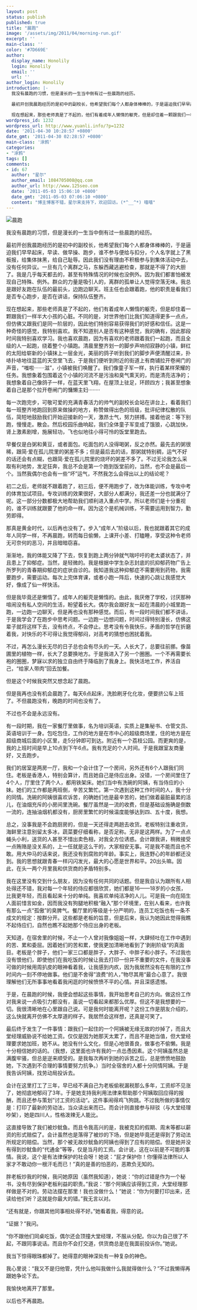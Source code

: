 ```yaml
---
layout: post
status: publish
published: true
title: "晨跑"
image: '/assets/img/2011/04/morning-run.gif'
excerpt: ''
main-class: ''
color: '#7D669E'
author:
  display_name: Honolily
  login: Honolily
  email: ''
  url: ''
author_login: Honolily
introduction: |-
  我没有晨跑的习惯，但是漫长的一生当中倒有过一些晨跑的经历。

  最初开创我晨跑经历的是初中的副校长，他希望我们每个人都身体棒棒的，于是逼迫我们早早起床，早读、做早操、跑步，谁不参与便给与扣分，个人名字就上了黑板报，给集体抹黑，给自己耻辱。因此我们没有理由不积极参与到集体活动中去，没有任何异议。一旦有几个离群之马，东躲西藏逃避检查，那就是不得了的大胆了。我是几乎每天都去的，甚至有特殊情况的时候也没例外。因为我们都害怕被发现自己特殊、例外。群众的力量是吸引人的，离群的孤单让人觉得空落无味。我总是跟好友跑在队伍的最前头，边跑边聊天。班主任也会跟着跑，他的职责是看我们是否专心跑步，是否在讲话，保持队伍整齐。

  现在想起来，那些老师真是了不起的，他们有着成年人懒惰的躯壳，但是却住着一颗跟我们一样半大小孩的心脏。不同的是，对世界他们比我们知道得更多一点点，但仿佛又跟我们是同一阶层的，因此他们特别容易获得我们的好感和信任。这是一种奇怪的感觉，我特别喜欢。我不知道别人是否有这种感觉，我的确有，因此那段时间我特别喜欢学习。我也喜欢晨跑，因为有喜欢的老师跟着我们一起跑，而且全级的人一起跑，绕着整个小镇跑。清晨里整齐划一的脚步声响彻寂静的小镇，鲜红的太阳给崭新的小镇抹上一层金光，美丽的鸽子听到我们的脚步声便清醒过来，扑哧扑哧地往蓝蓝的天空里飞去，于是我们便听到附近的街道上有商铺拉开卷闸门的声音，&ldquo;嗤啦&middot;&middot;&middot;&middot;&middot;&middot;&middot;滋&rdquo;，小镇被我们唤醒了。我们像童子军一样，执行着某样荣耀的任务。我想象着包围着这个小镇的河流不是污浊和臭气熏天的，而是清亮洁净的；我想象着自己像鸽子一样，在蓝天里飞翔，在屋顶上驻足，环顾四方；我甚至想象着自己是那个拉开卷闸门的慵懒主妇&middot;&middot;&middot;&middot;&middot;&middot;&middot;&middot;
wordpress_id: 1232
wordpress_url: http://www.yuanli.info/?p=1232
date: '2011-04-30 10:28:57 +0800'
date_gmt: '2011-04-30 02:28:57 +0800'
main-class: '涂鸦'
categories:
- "涂鸦"
tags: []
comments:
- id: 67
  author: "星尔"
  author_email: 1084705008@qq.com
  author_url: http://www.125seo.com
  date: '2011-05-03 15:06:10 +0800'
  date_gmt: '2011-05-03 07:06:10 +0800'
  content: "博主博客不错，星尔来支持下，欢迎回访。(*^__^*) 嘻嘻"
---
```

![晨跑](/assets/img/2011/04/morning-run.gif "晨跑")

我没有晨跑的习惯，但是漫长的一生当中倒有过一些晨跑的经历。

最初开创我晨跑经历的是初中的副校长，他希望我们每个人都身体棒棒的，于是逼迫我们早早起床，早读、做早操、跑步，谁不参与便给与扣分，个人名字就上了黑板报，给集体抹黑，给自己耻辱。因此我们没有理由不积极参与到集体活动中去，没有任何异议。一旦有几个离群之马，东躲西藏逃避检查，那就是不得了的大胆了。我是几乎每天都去的，甚至有特殊情况的时候也没例外。因为我们都害怕被发现自己特殊、例外。群众的力量是吸引人的，离群的孤单让人觉得空落无味。我总是跟好友跑在队伍的最前头，边跑边聊天。班主任也会跟着跑，他的职责是看我们是否专心跑步，是否在讲话，保持队伍整齐。

现在想起来，那些老师真是了不起的，他们有着成年人懒惰的躯壳，但是却住着一颗跟我们一样半大小孩的心脏。不同的是，对世界他们比我们知道得更多一点点，但仿佛又跟我们是同一阶层的，因此他们特别容易获得我们的好感和信任。这是一种奇怪的感觉，我特别喜欢。我不知道别人是否有这种感觉，我的确有，因此那段时间我特别喜欢学习。我也喜欢晨跑，因为有喜欢的老师跟着我们一起跑，而且全级的人一起跑，绕着整个小镇跑。清晨里整齐划一的脚步声响彻寂静的小镇，鲜红的太阳给崭新的小镇抹上一层金光，美丽的鸽子听到我们的脚步声便清醒过来，扑哧扑哧地往蓝蓝的天空里飞去，于是我们便听到附近的街道上有商铺拉开卷闸门的声音，&ldquo;嗤啦&middot;&middot;&middot;&middot;&middot;&middot;&middot;滋&rdquo;，小镇被我们唤醒了。我们像童子军一样，执行着某样荣耀的任务。我想象着包围着这个小镇的河流不是污浊和臭气熏天的，而是清亮洁净的；我想象着自己像鸽子一样，在蓝天里飞翔，在屋顶上驻足，环顾四方；我甚至想象着自己是那个拉开卷闸门的慵懒主妇&middot;&middot;&middot;&middot;&middot;&middot;&middot;&middot;

每一次跑完步，可敬可爱的充满青春活力的帅气的副校长会站在讲台上，看着我们每一班整齐地跑回到原来做操的地方，称赞做得出色的班级，批评纪律松散的队伍，简短地鼓励我们开始迎接新的一天，激昂士气，努力拼搏。接着他说：等下别跑，慢慢走。散会。然后校园乐曲响起，我们全体童子军变成了饿狼，心跳加快，肾上激素剧增，施展轻功，飞也似地往小得可怜的饭堂里跑去。

早餐仅是白粥和黄豆，或者面包。吃面包的人没得喝粥，反之亦然。最先去的粥很稀，跟简&middot;爱在孤儿院里的粥差不多；但是最后去的话，那粥就特别稠，运气不好的话还会有点糊，也跟简&middot;爱在孤儿院里的烧坏的粥差不多了。不过无论我怎么采取有利地势，发足狂奔，我总不会是第一个跑到饭堂前的，当然，也不会是最后一个。当然我偶尔也会有一些&ldquo;坏&rdquo;运气，不然我怎么会得出以上的结论呢？

初二之后，老师就不跟着跑了，初三后，便不用跑步了，改为体能训练，专攻中考的体育加试项目。专攻训练的效果很好，大部分人都满分，我还差一分也就满分了呢。这一部分分数都极大地帮助我们顺利进入重点中学。所以老师们是十分重视的，谁不训练就跟要了他的命一样。因为这个是机械训练，不需要运用到智力，勤劳即得。

那真是黄金时代，以后再也没有了。步入&ldquo;成年人&rdquo;阶级以后，我也就跟着其它的成年人同学一样，不再晨跑，转而每日偷懒，上课开小差、打瞌睡，享受这种令老师无可奈何的恶习，并且暗暗窃喜。

渐渐地，我的体能又降了下去，恢复到跑上两分钟就气喘吁吁的老太婆状态了，并且患上了抑郁症。当然，是轻微的。我是根据中学生杂志封底的抗抑郁药物广告上所罗列的青春期抑郁症的症状自诊的。我知道我这种抑郁症不需要用到药物，我需要跑步，需要运动。每次上完体育课，或者小跑一阵后，快速的心跳让我感觉大好，像成了仙一样快活。

但是我毕竟还是懒惰了。成年人的躯壳是懒惰的。由此，我厌倦了学校，讨厌那种喧闹没有私人空间的生活，盼望着长大。偶尔我会跟好友一起在清晨的小城里跑一跑，一边跑一边聊天，但是再也没有那种感觉。而后，有一段时间我们都不讲话，于是我学会了在跑步中思考问题。一边跑一边想问题，时间过得特别漫长，仿佛这辈子就将这样下去，没有终点，不会停止。思考没有令我快乐，矛盾的哲学在折磨着我，对快乐的不可得让我觉得郁闷，对高考的猜想也困扰着我。

不过，再怎么漫长无尽的日子总也会有尽头的一天。人长大了，总要往前挪。像苗圃里的植物一样，长大了总要换地方。于是我进入了另一个圈圈。一个不再需要长袍的圈圈，梦寐以求的独立自由终于降临到了我身上。我快活地工作，养活自己，&ldquo;给家人带肉&rdquo;回去加餐。

但是这个时候我突然又想念起了晨跑。

但是我再也没有机会晨跑了。每天6点起床，洗脸刷牙化化妆，便要挤公车上班了。不但晨跑没有，晚跑的时间也没有了。

不过也不会是永远没有。

有一段时期，我在一家餐厅里做事，名为培训英语，实质上是集秘书、仓管文员、英语培训于一身。包吃包住，工作的地方是在市中心的超级商场里，住的地方是在超级商城后面的小区里，走5分钟即可到达。附近有一个荔枝公园。而更爽的是，我的上班时间是早上10点到下午6点。我有充足的个人时间。于是我跟室友商量好，又去跑步。

我们的居室是两房一厅，我和一个会计住了一个房间，另外还有6个人跟我们同住。老板是香港人，特别会算计，而且她自己是侍应出身。没错，一个房间里住了4个人，厅里住了两个人，都用铁架床。她们当中有洗碗的阿姨，有当侍应的小妹。她们的工作都是两班倒，辛苦又繁忙。第一次遇到这种工作时间的人，我十分的同情。洗碗的阿姨很喜欢诉苦，的确她们也是最辛苦的，她们做着最脏最累的活儿，在油烟充斥的小房间里洗碗。餐厅虽然是一流的收费，但是基础设施确是倒数一流的，连抽油烟机都没有，厨房里繁忙的时候温度能够达到四、五十度，我想。

总之，没事我是不会跑厨房的，但是一天还得走两趟去收货。老板特别注重收货，海鲜里注意别留太多冰，蔬菜要仔细看称，是否足称。无非是这两样。为了一点点蝇头小利，送货的人甚至不惜出卖色相，对我全方位诱惑。会计跟我讲，稍微接受一点贿赂是没关系的，上一任就是这么干的，大家相安无事。可是我不能而且也不敢。用大仲马的话来说，我还没有到腐败的年龄。事实上，我连野心的年龄都还没到。我的思想就跟青春一样闪闪发光，最大的心愿是世界和平。20出头嘛。因此，在头一两个月里我和供货商的矛盾特别多。

我在这里没有交到什么朋友，因为没有任何共同的话题。但是我自认为跟所有人相处得还不错，我对每一个年轻的侍应都很欣赏，她们都是16&mdash;&mdash;18岁的小女孩，比我更年轻，而且看起来十分的单纯。我喜欢单纯洁净的人儿。可是我一向在陌生人面前惜言如金，因而我没有狗腿地积极&ldquo;融入&rdquo;那个环境里，在别人看来，也许我有那么一点&ldquo;孤傲&rdquo;的臭脾气。餐厅里的等级是十分严明的，连员工吃饭也有一条不成文的规定：按群分开。这些都是老板的旨意，但是后来，我认为她因此觉得我瞧不起侍应们，自然也瞧不起她那个侍应出身的老板。

天知道，在宿舍里的时候，不止一个人曾对我像姐姐一样，大肆倾吐在工作中遇到的苦、累和委屈。因着她们的苦和累，使我更加清晰地看到了&lsquo;剥削阶级&ldquo;的真面目。老板是个胖子，他们一家三口都是胖子，大胖子、中胖子和小胖子。不过我也没有恨他们，即使他们在我吃饭的时候让我去打印一份并不重要的文件，在我没事可做的时候用周扒皮的眼神看着我，让我感到内疚，因为我居然没有在有限的工作时间内一刻不停地做事。他们是不舍得&rdquo;浪费&ldquo;的人，&rdquo;物尽其用&ldquo;最合心意了。我很理解他们无所事事地看着我闲逛的时候愤愤不平的心情。并且深感遗憾。

于是，在晨跑的时候，我便会想起这些事情，我开始思考自己的方向。做这份工作对我来说一点吸引力都没有，虽说一切看起来都那么优厚。但这不是我想要的一切。我很清晰地在心里跟自己说。可是我何时能离开呢？这份工作是朋友介绍的，这么快就离开仿佛不太厚道的样子。我居然会这样想，还真是可笑了。

最后终于发生了一件事情：跟我们一起住的一个阿姨被无缘无故的炒掉了，而且大堂经理威胁说不给她工资。仅仅是因为她那天太累了，而且不是她当值，但大堂经理要求她加班，她不从。她没有什么文化，但是心地很善良，做事也不偷懒。我是十分相信她的话的。（我想，这里面也许有我的一点怂恿因素。这个阿姨虽然总是满腹牢骚，但总是逆来顺受的。是我每次再听到她的诉苦之后，总是愤愤地鼓励她，下次遇到不合理的事情要努力抗争。）当时全宿舍的人都十分同情阿姨。于是我告诉阿姨，找劳动局投诉去。

会计在这里打工了三年，早已经不满自己为老板偷税漏税那么多年，工资却不见涨了，她彻底地郁闷了3年。于是她支持我利用法律来帮助那个阿姨取回应得的报酬，而且还参与策划&rdquo;讨工资的活动&ldquo;。这件事闹得鸡飞狗跳。不过我所做的事情仅是：打印了最新的劳动法，当众读出来而已。而会计则直接参与辩驳（与大堂经理吵架），她是四川人，性格泼辣无人能比。

这直接导致了我们被炒鱿鱼。而且令我高兴的是，我被克扣的假期、周末等都以薪资的形式赔偿了。会计虽然也是落得了被炒的下场，但是她毕竟还是得到了劳动法所规定的赔偿。当然，那个被无故炒鱿鱼的阿姨也得到了应有的赔偿。但是她并没有得到炒鱿鱼的&ldquo;代通金&rdquo;等等，仅是当月的工资。会计说，这在以前是不可能的事情。我说，这个是有法律保护的社会呀！她说：&ldquo;屁才保护你！你懂得法律所以人家才不敢动你一根汗毛而已！&rdquo;真的是善的怕恶的，恶欺负无知的。

胖老板炒我的时候，我问她原因（虽然我知道），她说：&ldquo;你的过错是作为一个秘书，没有尽到保护老板利益的职责。&rdquo;我说：&ldquo;那个阿姨应该得到工资，大堂经理那样做是不对的。劳动法摆在那里！我也没做什么！&rdquo;她说：&ldquo;你为何要打印出来，还读给他们听？这就是你最大的错。&rdquo;我无言以对。

&ldquo;还有就是，你跟其他同事相处得不好。&rdquo;她看着我，得意的说。

&ldquo;证据？&rdquo;我问。

&ldquo;你不跟他们同桌吃饭，偶尔还会顶撞大堂经理，不服从分配。你以为自己很了不起，不跟同事说话。而且你不会打交道，供货商总是在我面前投诉你。&rdquo;她说。

我当下惊得眼珠都掉了。她得意的眼神深处有一种复杂的神色。

我心里说：&ldquo;我又不是归他管，凭什么他叫我做什么我就得做什么？&rdquo;不过我懒得再跟她争论下去。

我愉快地离开了那里。

以后也不再晨跑。

